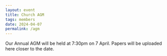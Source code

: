 ```yaml
---
layout: event
title: Church AGM
tags: members
date: 2024-04-07
permalink: /agm
---
```


Our Annual AGM will be held at 7:30pm on 7 April. Papers will be uploaded here closer to the date.
